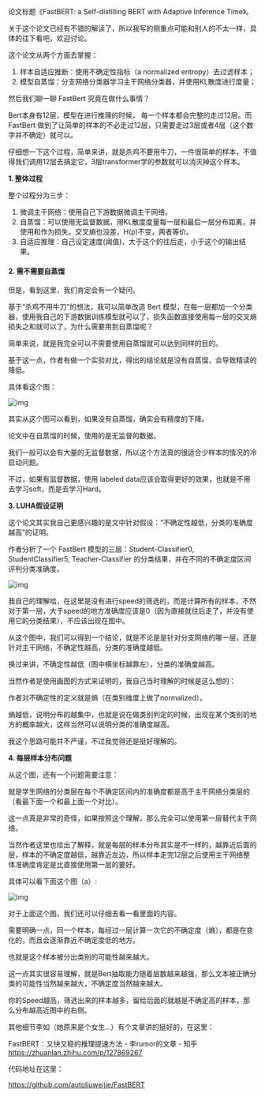 论文标题《FastBERT: a Self-distilling BERT with Adaptive Inference Time》。

关于这个论文已经有不错的解读了，所以我写的侧重点可能和别人的不太一样，具体的往下看吧，欢迎讨论。

这个论文从两个方面去掌握：

1. 样本自适应推断：使用不确定性指标（a normalized entropy）去过滤样本；
2. 模型自蒸馏：分支网络分类器学习主干网络分类器，并使用KL散度进行度量；

然后我们聊一聊 FastBert 究竟在做什么事情？

Bert本身有12层，模型在进行推理的时候， 每一个样本都会完整的走过12层。而 FastBert 做到了让简单的样本的不必走过12层，只需要走过3层或者4层（这个数字并不确定）就可以。

仔细想一下这个过程，简单来讲，就是杀鸡不要用牛刀，一件很简单的样本，不值得我们调用12层去搞定它，3层transformer学的参数就可以消灭掉这个样本。

**1. 整体过程**

整个过程分为三步：

1. 微调主干网络：使用自己下游数据微调主干网络。
2. 自蒸馏：可以使用无监督数据，用KL散度度量每一层和最后一层分布距离，并使用和作为损失。交叉熵也没差，H(p)不变，两者等价。
3. 自适应推理：自己设定速度(阈值)，大于这个的往后走，小于这个的输出结果。

#### 2. 需不需要自蒸馏

但是，看到这里，我们肯定会有一个疑问。

基于“杀鸡不用牛刀”的想法，我可以简单改造 Bert 模型，在每一层都加一个分类器，使用我自己的下游数据训练模型就可以了，损失函数直接使用每一层的交叉熵损失之和就可以了，为什么需要用到自蒸馏呢？

简单来说，就是我完全可以不需要使用自蒸馏就可以达到同样的目的。

基于这一点，作者有做一个实验对比，得出的结论就是没有自蒸馏，会导致精读的降低。

具体看这个图：

![img](https://mmbiz.qpic.cn/sz_mmbiz_png/LU88NSfAnCwKicmId6Dw0HxicKm78D8VwlXtH6a6OPyCj2YcoUKtCVU041MCWm1AAIqg7WiaKBvVwrZejm0vkBBdg/640?wx_fmt=png)

其实从这个图可以看到，如果没有自蒸馏，确实会有精度的下降。

论文中在自蒸馏的时候，使用的是无监督的数据。

我们一般可以会有大量的无监督数据，所以这个方法真的很适合少样本的情况的冷启动问题。

不过，如果有监督数据，使用 labeled data应该会取得更好的效果，也就是不用去学习soft，而是去学习Hard。

**3. LUHA假设证明**

这个论文其实我自己更感兴趣的是文中针对假设：“不确定性越低，分类的准确度越高”的证明。

作者分析了一个 FastBert 模型的三层：Student-Classifier0, StudentClassifier5, Teacher-Classifier 的分类结果，并在不同的不确定度区间评判分类准确度。

![img](https://mmbiz.qpic.cn/sz_mmbiz_png/LU88NSfAnCwKicmId6Dw0HxicKm78D8VwlYd7GdYvKVaASiasESvrWJC6mxJm4Ltc2Zdl4M9MyK3PKBudrrkM0mmA/640?wx_fmt=png)

我自己的理解哈，在这里是没有进行speed的筛选的，而是计算所有的样本，不然对于第一层，大于speed的地方准确度应该是0（因为直接就往后走了，并没有使用它的分类结果），不应该出现在图中。

从这个图中，我们可以得到一个结论，就是不论是是针对分支网络的哪一层，还是针对主干网络，不确定性越高，分类的准确度越低。

换过来讲，不确定性越低（图中横坐标越靠左），分类的准确度越高。

当然作者是使用画图的方式来证明的，我自己当时理解的时候是这么想的：

作者对不确定性的定义就是熵（在类别维度上做了normalized）。

熵越低，说明分布的越集中，也就是说在做类别判定的时候，出现在某个类别的地方的概率越大，这样当然可以说明分类的准确度越高。

我这个思路可能并不严谨，不过我觉得还是挺好理解的。

**4. 每层样本分布问题**

从这个图，还有一个问题需要注意：

就是学生网络的分类层在每个不确定区间内的准确度都是高于主干网络分类层的（看最下面一个和最上面一个对比）。

这一点真是非常的奇怪，如果按照这个理解，那么完全可以使用第一层替代主干网络。

当然作者这里也给出了解释，就是每层的样本分布其实是不一样的，越靠近后面的层，样本的不确定度越低，越靠近左边，所以样本走完12层之后使用主干网络整体准确度肯定是比直接使用第一层的要好。

具体可以看下面这个图（a）:

![img](https://mmbiz.qpic.cn/sz_mmbiz_png/LU88NSfAnCwKicmId6Dw0HxicKm78D8VwlkVKcn4SjvQFoZwOiacufzmvibcy0sErjq9v3Mzgek206eCBPpHIpKwHQ/640?wx_fmt=png)

对于上面这个图，我们还可以仔细去看一看里面的内容。

需要明确一点，同一个样本，每经过一层计算一次它的不确定度（熵），都是在变化的，而且会逐渐靠近不确定度低的地方。

也就是这个样本被分出类别的可能性越来越大。

这一点其实很容易理解，就是Bert抽取能力随着层数越来越强，那么文本被正确分类的可能性当然越来越大，不确定度当然越来越大。

你的Speed越高，筛选出来的样本越多，留给后面的就越是不确定高的样本，那么分布越高近图中的右侧。

其他细节李如（她原来是个女生...）有个文章讲的挺好的，在这里：

FastBERT：又快又稳的推理提速方法 - 李rumor的文章 - 知乎 https://zhuanlan.zhihu.com/p/127869267

代码地址在这里：

https://github.com/autoliuweijie/FastBERT